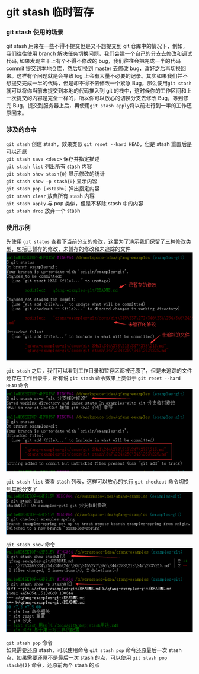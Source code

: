 # git stash 临时暂存

### git stash 使用的场景
git stash 用来在一些不得不提交但是又不想提交到 git 仓库中的情况下，例如，我们往往使用 branch 解决任务切换问题，我们会建一个自己的分支去修改和调试代码, 如果发现主干上有个不得不修改的 bug，我们往往会把完成一半的代码 commit 提交到本地仓库，然后切换到 master 去修改 bug，改好之后再切换回来。这样有个问题就是会导致 log 上会有大量不必要的记录。其实如果我们并不想提交完成一半的代码，但是却不得不去修改一个紧急 Bug，那么使用`git stash`就可以将你当前未提交到本地的代码推入到 git 的栈中，这时候你的工作区间和上一次提交的内容是完全一样的，所以你可以放心的切换分支去修改 Bug，等到修完 Bug，提交到服务器上后，再使用`git stash apply`将以前进行到一半的工作还原回来。


### 涉及的命令
`git stash` 创建 stash，效果类似 `git reset --hard HEAD`，但是 stash 重置后是可以还原  
`git stash save <desc>` 保存并指定描述  
`git stash list` 列出所有 stash 内容  
`git stash show stash{0}` 显示修改的统计  
`git stash show –p stash{0}` 显示内容  
`git stash pop [<stash>]` 弹出指定内容  
`git stash clear` 放弃所有 stash 内容  
`git stash apply` 与 pop 类似，但是不移除 stash 中的内容  
`git stash drop` 放弃一个 stash  


### 使用示例
先使用 `git status` 查看下当前分支的修改，这里为了演示我们保留了三种修改类型，包括已暂存的修改，未暂存的修改和未追踪的文件  
![git status 查看](../images/0006.png)  

`git stash` 之后，我们可以看到工作目录和暂存区都被还原了，但是未追踪的文件还存在工作目录中，所有说 `git stash` 命令效果上类似于 `git reset --hard HEAD` 命令  
![git stash](../images/0007.png)  

`git stash list` 查看 stash 列表，这样可以放心的执行 `git checkout` 命令切换到其他分支了  
![git stash list 查看](../images/0008.png)  

`git stash show` 命令  
![git stash show](../images/0009.png)  

`git stash pop` 命令  
如果需要还原 stash，可以使用命令 `git stash pop` 命令还原最后一次 stash 点，如果需要还原不是最后一次 stash 的点，可以使用 `git stash pop stash@{2}` 命令，还原前两个 stash 的点
